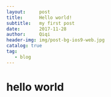 ```yaml
---
layout:     post
title:      Hello world!
subtitle:   my first post
date:       2017-11-28
author:     Qiqi
header-img: img/post-bg-ios9-web.jpg
catalog: true
tag:
   - blog
---
```

# hello world
